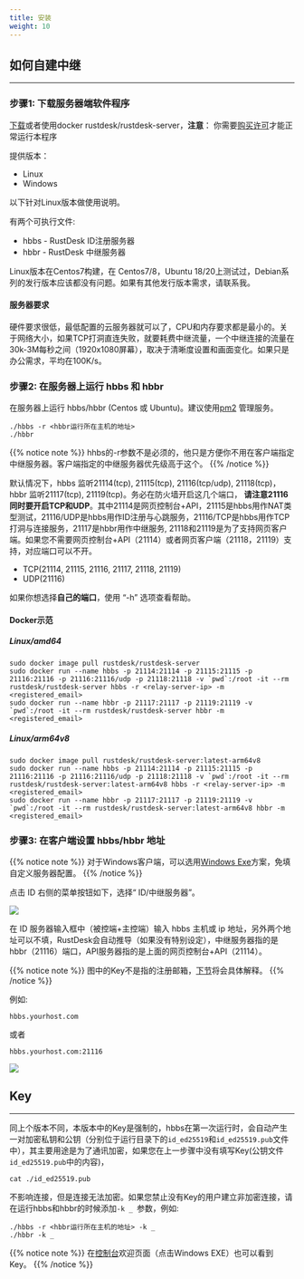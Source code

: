 ```yaml
---
title: 安装
weight: 10
---
```


## 如何自建中继
-----------

### 步骤1: 下载服务器端软件程序

[下载](https://gitee.com/rustdesk/rustdesk-server/)或者使用docker rustdesk/rustdesk-server，**注意**： 你需要[购买许可](https://rustdesk.com/server/)才能正常运行本程序

提供版本：
  - Linux
  - Windows

以下针对Linux版本做使用说明。

有两个可执行文件:
  - hbbs - RustDesk ID注册服务器
  - hbbr - RustDesk 中继服务器

Linux版本在Centos7构建，在 Centos7/8，Ubuntu 18/20上测试过，Debian系列的发行版本应该都没有问题。如果有其他发行版本需求，请联系我。

#### 服务器要求
硬件要求很低，最低配置的云服务器就可以了，CPU和内存要求都是最小的。关于网络大小，如果TCP打洞直连失败，就要耗费中继流量，一个中继连接的流量在30k-3M每秒之间（1920x1080屏幕），取决于清晰度设置和画面变化。如果只是办公需求，平均在100K/s。

### 步骤2: 在服务器上运行 hbbs 和 hbbr

在服务器上运行 hbbs/hbbr (Centos 或 Ubuntu)。建议使用[pm2](https://pm2.keymetrics.io/) 管理服务。

```
./hbbs -r <hbbr运行所在主机的地址>
./hbbr
```
{{% notice note %}}
hhbs的-r参数不是必须的，他只是方便你不用在客户端指定中继服务器。客户端指定的中继服务器优先级高于这个。
{{% /notice %}}

默认情况下，hbbs 监听21114(tcp), 21115(tcp), 21116(tcp/udp), 21118(tcp)，hbbr 监听21117(tcp), 21119(tcp)。务必在防火墙开启这几个端口， **请注意21116同时要开启TCP和UDP**。其中21114是网页控制台+API，21115是hbbs用作NAT类型测试，21116/UDP是hbbs用作ID注册与心跳服务，21116/TCP是hbbs用作TCP打洞与连接服务，21117是hbbr用作中继服务, 21118和21119是为了支持网页客户端。如果您不需要网页控制台+API（21114）或者网页客户端（21118，21119）支持，对应端口可以不开。

- TCP(21114, 21115, 21116, 21117, 21118, 21119)
- UDP(21116)

如果你想选择**自己的端口**，使用 “-h” 选项查看帮助。

#### Docker示范
##### Linux/amd64
```
sudo docker image pull rustdesk/rustdesk-server
sudo docker run --name hbbs -p 21114:21114 -p 21115:21115 -p 21116:21116 -p 21116:21116/udp -p 21118:21118 -v `pwd`:/root -it --rm rustdesk/rustdesk-server hbbs -r <relay-server-ip> -m <registered_email>
sudo docker run --name hbbr -p 21117:21117 -p 21119:21119 -v `pwd`:/root -it --rm rustdesk/rustdesk-server hbbr -m <registered_email>
```

##### Linux/arm64v8
```
sudo docker image pull rustdesk/rustdesk-server:latest-arm64v8
sudo docker run --name hbbs -p 21114:21114 -p 21115:21115 -p 21116:21116 -p 21116:21116/udp -p 21118:21118 -v `pwd`:/root -it --rm rustdesk/rustdesk-server:latest-arm64v8 hbbs -r <relay-server-ip> -m <registered_email>
sudo docker run --name hbbr -p 21117:21117 -p 21119:21119 -v `pwd`:/root -it --rm rustdesk/rustdesk-server:latest-arm64v8 hbbr -m <registered_email>
```

### 步骤3: 在客户端设置 hbbs/hbbr 地址

{{% notice note %}}
对于Windows客户端，可以选用[Windows Exe](/docs/zh-cn/self-host/console/#windows-exe)方案，免填自定义服务器配置。
{{% /notice %}}

点击 ID 右侧的菜单按钮如下，选择“ ID/中继服务器”。

![](/docs/en/self-host/install/images/server-set-menu-zh.png)

在 ID 服务器输入框中（被控端+主控端）输入 hbbs 主机或 ip 地址，另外两个地址可以不填，RustDesk会自动推导（如果没有特别设定），中继服务器指的是hbbr（21116）端口，API服务器指的是上面的网页控制台+API（21114）。

{{% notice note %}}
图中的Key不是指的注册邮箱，[下节](#key)将会具体解释。
{{% /notice %}}

例如:

```
hbbs.yourhost.com
```

或者

```
hbbs.yourhost.com:21116
```
![](/docs/en/self-host/install/images/server-set-window-zh.png)

## Key
-----------
同上个版本不同，本版本中的Key是强制的，hbbs在第一次运行时，会自动产生一对加密私钥和公钥（分别位于运行目录下的`id_ed25519`和`id_ed25519.pub`文件中），其主要用途是为了通讯加密，如果您在上一步骤中没有填写Key(公钥文件`id_ed25519.pub`中的内容)，

```
cat ./id_ed25519.pub
```

不影响连接，但是连接无法加密。如果您禁止没有Key的用户建立非加密连接，请在运行hbbs和hbbr的时候添加`-k _ `参数，例如:
```
./hbbs -r <hbbr运行所在主机的地址> -k _
./hbbr -k _
```

{{% notice note %}}
在[控制台](/docs/zh-cn/self-host/console/)欢迎页面（点击Windows EXE）也可以看到Key。
{{% /notice %}}


